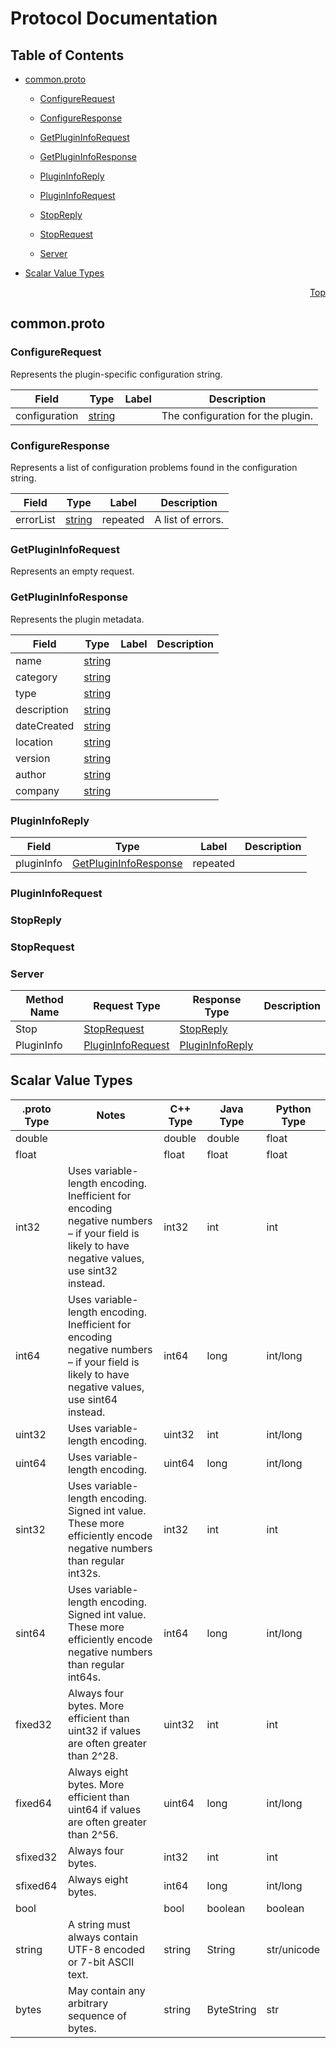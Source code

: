 # Protocol Documentation
<a name="top"/>

## Table of Contents


* [common.proto](#common.proto)
  
    * [ConfigureRequest](#sri_proto.ConfigureRequest)
  
    * [ConfigureResponse](#sri_proto.ConfigureResponse)
  
    * [GetPluginInfoRequest](#sri_proto.GetPluginInfoRequest)
  
    * [GetPluginInfoResponse](#sri_proto.GetPluginInfoResponse)
  
    * [PluginInfoReply](#sri_proto.PluginInfoReply)
  
    * [PluginInfoRequest](#sri_proto.PluginInfoRequest)
  
    * [StopReply](#sri_proto.StopReply)
  
    * [StopRequest](#sri_proto.StopRequest)
  
  
  
  
    * [Server](#sri_proto.Server)
  

* [Scalar Value Types](#scalar-value-types)



<a name="common.proto"/>
<p align="right"><a href="#top">Top</a></p>

## common.proto



<a name="sri_proto.ConfigureRequest"/>

### ConfigureRequest
Represents the plugin-specific configuration string.


| Field | Type | Label | Description |
| ----- | ---- | ----- | ----------- |
| configuration | [string](#string) |  | The configuration for the plugin. |






<a name="sri_proto.ConfigureResponse"/>

### ConfigureResponse
Represents a list of configuration problems found in the configuration string.


| Field | Type | Label | Description |
| ----- | ---- | ----- | ----------- |
| errorList | [string](#string) | repeated | A list of errors. |






<a name="sri_proto.GetPluginInfoRequest"/>

### GetPluginInfoRequest
Represents an empty request.






<a name="sri_proto.GetPluginInfoResponse"/>

### GetPluginInfoResponse
Represents the plugin metadata.


| Field | Type | Label | Description |
| ----- | ---- | ----- | ----------- |
| name | [string](#string) |  |  |
| category | [string](#string) |  |  |
| type | [string](#string) |  |  |
| description | [string](#string) |  |  |
| dateCreated | [string](#string) |  |  |
| location | [string](#string) |  |  |
| version | [string](#string) |  |  |
| author | [string](#string) |  |  |
| company | [string](#string) |  |  |






<a name="sri_proto.PluginInfoReply"/>

### PluginInfoReply



| Field | Type | Label | Description |
| ----- | ---- | ----- | ----------- |
| pluginInfo | [GetPluginInfoResponse](#sri_proto.GetPluginInfoResponse) | repeated |  |






<a name="sri_proto.PluginInfoRequest"/>

### PluginInfoRequest







<a name="sri_proto.StopReply"/>

### StopReply







<a name="sri_proto.StopRequest"/>

### StopRequest






 

 

 


<a name="sri_proto.Server"/>

### Server


| Method Name | Request Type | Response Type | Description |
| ----------- | ------------ | ------------- | ------------|
| Stop | [StopRequest](#sri_proto.StopRequest) | [StopReply](#sri_proto.StopRequest) |  |
| PluginInfo | [PluginInfoRequest](#sri_proto.PluginInfoRequest) | [PluginInfoReply](#sri_proto.PluginInfoRequest) |  |

 



## Scalar Value Types

| .proto Type | Notes | C++ Type | Java Type | Python Type |
| ----------- | ----- | -------- | --------- | ----------- |
| <a name="double" /> double |  | double | double | float |
| <a name="float" /> float |  | float | float | float |
| <a name="int32" /> int32 | Uses variable-length encoding. Inefficient for encoding negative numbers – if your field is likely to have negative values, use sint32 instead. | int32 | int | int |
| <a name="int64" /> int64 | Uses variable-length encoding. Inefficient for encoding negative numbers – if your field is likely to have negative values, use sint64 instead. | int64 | long | int/long |
| <a name="uint32" /> uint32 | Uses variable-length encoding. | uint32 | int | int/long |
| <a name="uint64" /> uint64 | Uses variable-length encoding. | uint64 | long | int/long |
| <a name="sint32" /> sint32 | Uses variable-length encoding. Signed int value. These more efficiently encode negative numbers than regular int32s. | int32 | int | int |
| <a name="sint64" /> sint64 | Uses variable-length encoding. Signed int value. These more efficiently encode negative numbers than regular int64s. | int64 | long | int/long |
| <a name="fixed32" /> fixed32 | Always four bytes. More efficient than uint32 if values are often greater than 2^28. | uint32 | int | int |
| <a name="fixed64" /> fixed64 | Always eight bytes. More efficient than uint64 if values are often greater than 2^56. | uint64 | long | int/long |
| <a name="sfixed32" /> sfixed32 | Always four bytes. | int32 | int | int |
| <a name="sfixed64" /> sfixed64 | Always eight bytes. | int64 | long | int/long |
| <a name="bool" /> bool |  | bool | boolean | boolean |
| <a name="string" /> string | A string must always contain UTF-8 encoded or 7-bit ASCII text. | string | String | str/unicode |
| <a name="bytes" /> bytes | May contain any arbitrary sequence of bytes. | string | ByteString | str |

